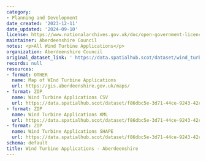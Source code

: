 ```yaml
---
category:
- Planning and Development
date_created: '2023-12-11'
date_updated: '2024-09-10'
license: https://www.nationalarchives.gov.uk/doc/open-government-licence/version/3/
maintainer: Aberdeenshire Council
notes: <p>All Wind Turbine Applications</p>
organization: Aberdeenshire Council
original_dataset_link: ' https://data.spatialhub.scot/dataset/wind_turbine_applications-as'
records: null
resources:
- format: OTHER
  name: Map of WInd Turbine Applications
  url: https://gis.aberdeenshire.gov.uk/maps/
- format: ZIP
  name: Wind Turbine Applications CSV
  url: https://data.spatialhub.scot/dataset/f86dbc5e-3d71-44ce-9243-42c8f2026dc8/resource/70e8b16a-207e-47ea-896f-7ac91b1c63e0/download/wta_csv.zip
- format: ZIP
  name: Wind Turbine Applications KML
  url: https://data.spatialhub.scot/dataset/f86dbc5e-3d71-44ce-9243-42c8f2026dc8/resource/899064c2-80bc-429d-b431-65815fe3bb76/download/wta_klm.zip
- format: ZIP
  name: Wind Turbine Applications SHAPE
  url: https://data.spatialhub.scot/dataset/f86dbc5e-3d71-44ce-9243-42c8f2026dc8/resource/8204b3ea-7120-4259-8196-fffbaaa778b5/download/wta_shape.zip
schema: default
title: Wind Turbine Applications - Aberdeenshire
---
```

